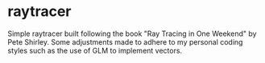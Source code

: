 # raytracer

Simple raytracer built following the book "Ray Tracing in One Weekend" by Pete Shirley.
Some adjustments made to adhere to my personal coding styles such as the use of GLM to implement vectors.
